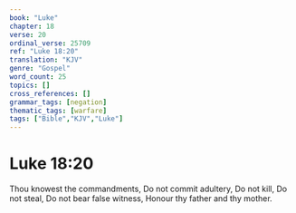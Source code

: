 ```yaml
---
book: "Luke"
chapter: 18
verse: 20
ordinal_verse: 25709
ref: "Luke 18:20"
translation: "KJV"
genre: "Gospel"
word_count: 25
topics: []
cross_references: []
grammar_tags: [negation]
thematic_tags: [warfare]
tags: ["Bible","KJV","Luke"]
---
```


# Luke 18:20

Thou knowest the commandments, Do not commit adultery, Do not kill, Do not steal, Do not bear false witness, Honour thy father and thy mother.
